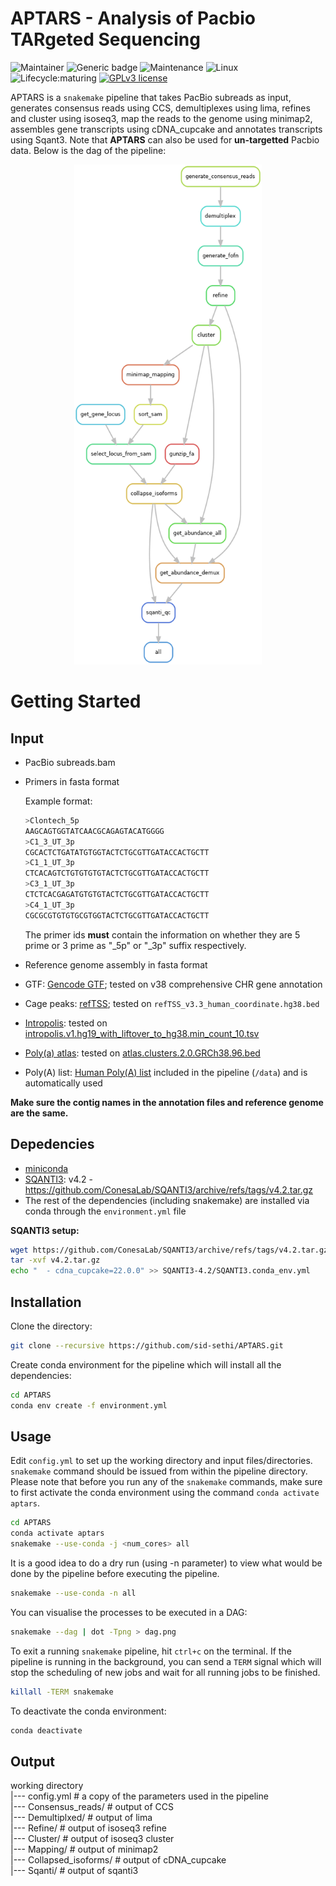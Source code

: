 # APTARS - Analysis of Pacbio TARgeted Sequencing

<!-- badges: start -->
![Maintainer](https://img.shields.io/badge/maintainer-SidSethi-blue)
![Generic badge](https://img.shields.io/badge/WMS-snakemake-blue.svg)
![Maintenance](https://img.shields.io/badge/Maintained%3F-yes-green.svg)
![Linux](https://svgshare.com/i/Zhy.svg)
![Lifecycle:maturing](https://img.shields.io/badge/lifecycle-maturing-blue.svg)
[![GPLv3 license](https://img.shields.io/badge/License-GPLv3-blue.svg)](https://github.com/sid-sethi/APTARS/blob/main/LICENSE)
<!-- badges: end -->

APTARS is a `snakemake` pipeline that takes PacBio subreads as input, generates consensus reads using CCS, demultiplexes using lima, refines and cluster using isoseq3, map the reads to the genome using minimap2, assembles gene transcripts using cDNA_cupcake and annotates transcripts using Sqant3. Note that **APTARS** can also be used for **un-targetted** Pacbio data. Below is the dag of the pipeline:  

<p align="center">
  <img src="dag/dag.png" width="300" height="800"/>  
</p>


# Getting Started

## Input

- PacBio subreads.bam
- Primers in fasta format

	Example format:

	```bash
	>Clontech_5p
	AAGCAGTGGTATCAACGCAGAGTACATGGGG
	>C1_3_UT_3p
	CGCACTCTGATATGTGGTACTCTGCGTTGATACCACTGCTT
	>C1_1_UT_3p
	CTCACAGTCTGTGTGTGTACTCTGCGTTGATACCACTGCTT
	>C3_1_UT_3p
	CTCTCACGAGATGTGTGTACTCTGCGTTGATACCACTGCTT
	>C4_1_UT_3p
	CGCGCGTGTGTGCGTGGTACTCTGCGTTGATACCACTGCTT
	```
	
	The primer ids **must** contain the information on whether they are 5 prime or 3 prime as "_5p" or "_3p" suffix respectively.

- Reference genome assembly in fasta format
- GTF: [Gencode GTF](https://www.gencodegenes.org/human/); tested on v38 comprehensive CHR gene annotation
- Cage peaks: [refTSS](http://reftss.clst.riken.jp/reftss/Main_Page); tested on `refTSS_v3.3_human_coordinate.hg38.bed`
- [Intropolis](https://github.com/nellore/intropolis): tested on [intropolis.v1.hg19_with_liftover_to_hg38.min_count_10.tsv](https://github.com/Magdoll/images_public/tree/master/SQANTI2_support_data)
- [Poly(a) atlas](https://polyasite.unibas.ch/): tested on [atlas.clusters.2.0.GRCh38.96.bed](https://polyasite.unibas.ch/atlas#2)
- Poly(A) list: [Human Poly(A) list](https://github.com/Magdoll/images_public/tree/master/SQANTI2_support_data) included in the pipeline (`/data`) and is automatically used

**Make sure the contig names in the annotation files and reference genome are the same.**

## Depedencies

- [miniconda](https://conda.io/miniconda.html)
- [SQANTI3](https://github.com/ConesaLab/SQANTI3): v4.2 - https://github.com/ConesaLab/SQANTI3/archive/refs/tags/v4.2.tar.gz
- The rest of the dependencies (including snakemake) are installed via conda through the `environment.yml` file

**SQANTI3 setup:**  
```bash
wget https://github.com/ConesaLab/SQANTI3/archive/refs/tags/v4.2.tar.gz
tar -xvf v4.2.tar.gz
echo "  - cdna_cupcake=22.0.0" >> SQANTI3-4.2/SQANTI3.conda_env.yml
```


## Installation

Clone the directory:

```bash
git clone --recursive https://github.com/sid-sethi/APTARS.git
```

Create conda environment for the pipeline which will install all the dependencies:

```bash
cd APTARS
conda env create -f environment.yml
```

## Usage

Edit `config.yml` to set up the working directory and input files/directories. `snakemake` command should be issued from within the pipeline directory. Please note that before you run any of the `snakemake` commands, make sure to first activate the conda environment using the command `conda activate aptars`.

```bash
cd APTARS
conda activate aptars
snakemake --use-conda -j <num_cores> all
```
It is a good idea to do a dry run (using -n parameter) to view what would be done by the pipeline before executing the pipeline.

```bash
snakemake --use-conda -n all
```

You can visualise the processes to be executed in a DAG:

```bash
snakemake --dag | dot -Tpng > dag.png
```

To exit a running `snakemake` pipeline, hit `ctrl+c` on the terminal. If the pipeline is running in the background, you can send a `TERM` signal which will stop the scheduling of new jobs and wait for all running jobs to be finished.

```bash
killall -TERM snakemake
```

To deactivate the conda environment:
```bash
conda deactivate
```

## Output

working directory  
|--- config.yml           # a copy of the parameters used in the pipeline  
|--- Consensus_reads/     # output of CCS  
|--- Demultiplxed/        # output of lima  
|--- Refine/              # output of isoseq3 refine  
|--- Cluster/             # output of isoseq3 cluster  
|--- Mapping/             # output of minimap2  
|--- Collapsed_isoforms/  # output of cDNA_cupcake  
|--- Sqanti/              # output of sqanti3  
